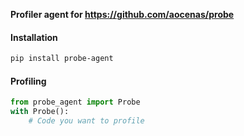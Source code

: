 __Profiler agent for https://github.com/aocenas/probe__

#### Installation
```bash
pip install probe-agent
```

#### Profiling
```python
from probe_agent import Probe
with Probe():
    # Code you want to profile
```
